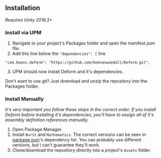 ## Installation
*Requires Unity 2018.3+*
### Install via UPM
1. Navigate to your project's Packages folder and open the manifest.json file.
2. Add this line below the `"dependencies": {` line
```
"com.beans.deform": "https://github.com/keenanwoodall/Deform.git",
```
3. UPM should now install Deform and it's dependencies.

Don't want to use git? Just download and unzip the repository into the Packages folder.

### Install Manually
*It's very important you follow these steps in the correct order. If you install Deform before installing it's dependencies, you'll have to assign all of it's assembly definition references manually.*
1. Open Package Manager.
2. Install `Burst` and `Mathematics`. The correct versions can be seen in [package.json](../../package.json)'s dependency list. You can probably use different versions, but I can't guarantee they'll work.
3. Clone/download the repository directly into a project's `Assets` folder.
